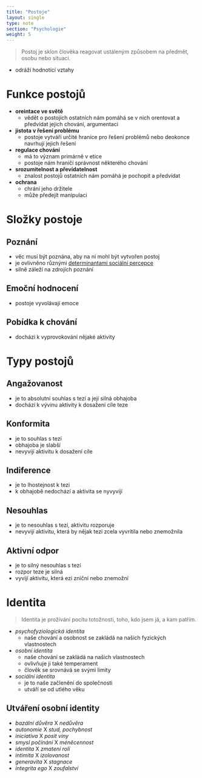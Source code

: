 ```yaml
---
title: "Postoje"
layout: single
type: note
section: "Psychologie"
weight: 5
---
```

> Postoj je sklon člověka reagovat ustáleným způsobem na předmět, osobu nebo situaci.

- odráží hodnotící vztahy
# Funkce postojů
- **oreintace ve světě**
    - vědět o postojích ostatních nám pomáhá se v nich orentovat a předvídat jejich chování, argumentaci
- **jistota v řešení problému**
    - postoje vytváří určité hranice pro řešení problémů nebo deokonce navrhují jejich řešení
- **regulace chování**
    - má to význam primárně v etice
    - postoje nám hraničí správnost některého chování
- **srozumitelnost a převídatelnost**
    - znalost postojů ostatních nám pomáhá je pochopit a předvídat
- **ochrana**
    - chrání jeho držitele
    - může předejít manipulaci
# Složky postoje
## Poznání
- věc musí být poznána, aby na ni mohl být vytvořen postoj
- je ovlivněno různými [determinantami sociální percepce](/notes/school/social-sciences/social-perception#determinanty-sociální-percepce)
- silně záleží na zdrojích poznání
## Emoční hodnocení
- postoje vyvolávají emoce
## Pobídka k chování
- docházi k vyprovokování nějaké aktivity
# Typy postojů
## Angažovanost
- je to absolutní souhlas s tezí a její silná obhajoba
- dochází k vývinu aktivity k dosažení cíle teze
## Konformita
- je to souhlas s tezí
- obhajoba je slabší
- nevyvijí aktivitu k dosažení cíle
## Indiference
- je to lhostejnost k tezi
- k obhajobě nedochází a aktivita se nyvyvijí
## Nesouhlas
- je to nesouhlas s tezí, aktivitu rozporuje
- nevyvijí aktivitu, která by nějak tezi zcela vyvrítila nebo znemožnila
## Aktivní odpor
- je to silný nesouhlas s tezí
- rozpor teze je silná
- vyvijí aktivitu, která ezi zniční nebo znemožní
# Identita
> Identita je prožívání pocitu totožnosti, toho, kdo jsem já, a kam patřím.

- _psychofyziologická identita_
    - naše chování a osobnost se zakládá na našich fyzických vlastnostech
- _osobní identita_
    - naše chování se zakládá na našich vlastnostech
    - ovlivňuje ji také temperament
    - člověk se srovnává se svými limity
- _sociální identita_
    - je to naše začlenění do společnosti
    - utváří se od utlého věku
## Utváření osobní identity
- _bazální důvěra_ X _nedůvěra_
- _autonomie_ X _stud, pochybnost_
- _iniciativa_ X _posit viny_
- _smysl počínání_ X _méněcennost_
- _identita_ X _zmatení rolí_
- _intimita_ X _izolovanost_
- _generavita_ X _stagnace_
- _integrita ego_ X _zoufalství_